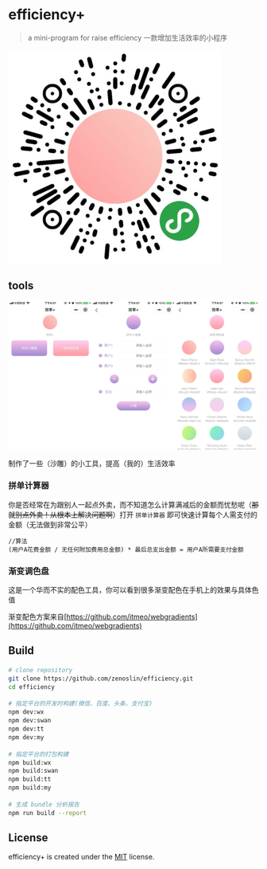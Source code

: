 # efficiency+

> a mini-program for raise efficiency
> 一款增加生活效率的小程序

![qrcode.png](https://github.com/zenoslin/efficiency/blob/master/img/qrcode.png)

## tools

![index.png](https://github.com/zenoslin/efficiency/blob/master/img/index.png)

制作了一些（沙雕）的小工具，提高（我的）生活效率

### 拼单计算器

你是否经常在为跟别人一起点外卖，而不知道怎么计算满减后的金额而忧愁呢（~~那就别点外卖！从根本上解决问题啊~~）打开 `拼单计算器` 即可快速计算每个人需支付的金额（无法做到非常公平）

```*
//算法
(用户A花费金额 / 无任何附加费用总金额) * 最后总支出金额 = 用户A所需要支付金额
```

### 渐变调色盘

这是一个华而不实的配色工具，你可以看到很多渐变配色在手机上的效果与具体色值

渐变配色方案来自[https://github.com/itmeo/webgradients](https://github.com/itmeo/webgradients)

## Build

```bash
# clone repository
git clone https://github.com/zenoslin/efficiency.git
cd efficiency

# 指定平台的开发时构建(微信、百度、头条、支付宝)
npm dev:wx
npm dev:swan
npm dev:tt
npm dev:my

# 指定平台的打包构建
npm build:wx
npm build:swan
npm build:tt
npm build:my

# 生成 bundle 分析报告
npm run build --report
```

## License

efficiency+ is created under the [MIT](https://github.com/zenoslin/efficiency/blob/master/LICENSE) license.
